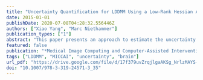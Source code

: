 ```yaml
---
title: "Uncertainty Quantification for LDDMM Using a Low-Rank Hessian Approximation"
date: 2015-01-01
publishDate: 2020-07-08T04:28:32.556446Z
authors: ["Xiao Yang", "Marc Niethammer"]
publication_types: ["1"]
abstract: "This paper presents an approach to estimate the uncertainty of registration parameters for the large displacement diffeomorphic metric mapping (LDDMM) registration framework. Assuming a local multivariate Gaussian distribution as an approximation for the registration energy at the optimal registration parameters, we propose a method to approximate the covariance matrix as the inverse of the Hessian of the registration energy to quantify registration uncertainty. In particular, we make use of a low-rank approximation to the Hessian to accurately and efficiently estimate the covariance matrix using few eigenvalues and eigenvectors. We evaluate the uncertainty of the LDDMM registration results for both synthetic and real imaging data."
featured: false
publication: "*Medical Image Computing and Computer-Assisted Intervention - MICCAI 2015 - 18th International Conference Munich, Germany, October 5-9, 2015, Proceedings, Part II*"
tags: ["LDDMM", "MICCAI", "uncertainty", "brain"]
url_pdf: "https://drive.google.com/file/d/17f379uvZrqjlgaAKSg_NrlzMAYS-KIvL"
doi: "10.1007/978-3-319-24571-3_35"
---
```


